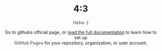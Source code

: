 <h1 align="center">4:3</h1>

<p align="center"><strong style="color: #787878">Hehe :)</strong></p>

<p align="center">
Go to githubs official page, or <a href="https://www.guthib.com">read the full documentation</a> to learn how to set up <br><strong style="color: #787880"> GitHub Pages </strong> for your repository, organization, or user account.
</p>
